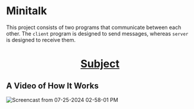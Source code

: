 # Minitalk
This project consists of two programs that communicate between each other. The `client` program is designed to send messages, whereas `server` is designed to receive them. 

<div align="center">
	<h1><a href="https://github.com/maugustooo/42Minitalk/blob/main/en.subject .pdf">Subject</a></h1>
</div>

## A Video of How It Works
![Screencast from 07-25-2024 02-58-01 PM](https://github.com/user-attachments/assets/0729bc3c-4d04-4d40-ae98-615c0fb887b8)  

